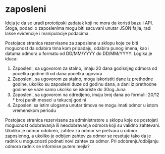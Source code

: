 # zaposleni

Ideja je da se uradi prototipski zadatak koji ne mora da koristi bazu i API. Stoga, podaci o zaposlenima mogu biti sacuvani unutar JSON fajla, radi lakse evidencije i manipulacije podacima.

Postojace stranica rezervisane za zaposlene u sklopu koje ce biti mogucnost da odabira tima kom pripadaju, odabira punog imena, kao i datuma odmora u formatu od DD/MM/YYYY do DD/MM/YYYY.
Logika je iduca: 
1. Zaposleni, sa ugovorom za stalno, imaju 20 dana godisnjeg odmora od pocetka godine ili od dana pocetka ugovora
2. Zaposleni, sa ugovorom za stalno, mogu iskoristiti dane iz prethodne godine, ukoliko su zaposleni duze od godinu dana, a dani iz prethodne godine se vaze samo ukoliko se iskoriste do 30og Juna
3. Zaposleni, sa ugovorom na odredjeno, imaju broj dana po formuli: 20/12 * broj punih meseci u tekucoj godini
4. Zaposleni sa istim ulogama unutar timova ne mogu imati odmor u istom vremenskom periodu

Postojace stranica rezervisana za administratore u sklopu koje ce postojati mogucnost odobravanja ili neodobravanja odmora koji su validno zahtevani. Ukoliko je odmor odobren, zahtev za odmor se pretvara u odmor zaposlenog, a ukoliko je odbijen zahtev za odmor se resetuje tako da je radnik u mogucnosti podneti novi zahtev za odmor. Pri odobrenju/odbijanju odmora radnik se informise putem mejla?